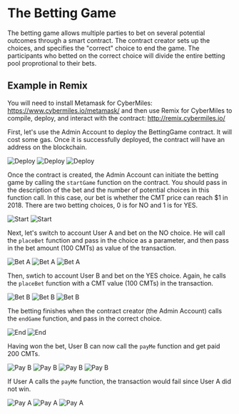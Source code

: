 # The Betting Game

The betting game allows multiple parties to bet on several potential outcomes through a smart contract. The contract creator
sets up the choices, and specifies the "correct" choice to end the game. The participants who betted on the correct choice
will divide the entire betting pool proprotional to their bets.

## Example in Remix

You will need to install Metamask for CyberMiles: https://www.cybermiles.io/metamask/ and then use Remix for CyberMiles to compile, deploy, and interact with the contract: http://remix.cybermiles.io/

First, let's use the Admin Account to deploy the BettingGame contract. It will cost some gas.
Once it is successfully deployed, the contract will have an address on the blockchain.

![Deploy](images/deploy01.png)
![Deploy](images/deploy02.png)
![Deploy](images/deploy03.png)

Once the contract is created, the Admin Account can initiate the betting game by calling the 
`startGame` function on the contract. You should pass in the description of the bet and
the number of potential choices in this function call. In this case, our bet is whether the
CMT price can reach $1 in 2018. There are two betting choices, 0 is for NO and 1 is for YES.

![Start](images/start01.png)
![Start](images/start02.png)

Next, let's switch to account User A and bet on the NO choice. He will call the `placeBet` function
and pass in the choice as a parameter, and then pass in the bet amount (100 CMTs) 
as value of the transaction.

![Bet A](images/betA01.png)
![Bet A](images/betA02.png)
![Bet A](images/betA03.png)

Then, swtich to account User B and bet on the YES choice. Again, he calls the `placeBet` function
with a CMT value (100 CMTs) in the transaction.

![Bet B](images/betB01.png)
![Bet B](images/betB02.png)
![Bet B](images/betB03.png)

The betting finishes when the contract creator (the Admin Account) calls the `endGame` function, and
pass in the correct choice.

![End](images/end01.png)
![End](images/end02.png)

Having won the bet, User B can now call the `payMe` function and get paid 200 CMTs.

![Pay B](images/payB01.png)
![Pay B](images/payB02.png)
![Pay B](images/payB03.png)
![Pay B](images/payB04.png)

If User A calls the `payMe` function, the transaction would fail since User A did not win.

![Pay A](images/payA01.png)
![Pay A](images/payA02.png)
![Pay A](images/payA03.png)



